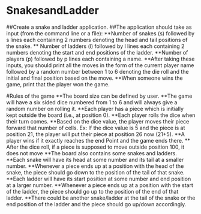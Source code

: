 # SnakesandLadder
##Create a snake and ladder application.
##The application should take as input (from the command line or a file):
**Number of snakes (s) followed by s lines each containing 2 numbers denoting the head and tail positions of the snake.
** Number of ladders (l) followed by l lines each containing 2 numbers denoting the start and end positions of the ladder.
**Number of players (p) followed by p lines each containing a name.
**After taking these inputs, you should print all the moves in the form of the current player name followed by a random number between 1 to 6 denoting the die roll and the initial and final position based on the move.
**When someone wins the game, print that the player won the game.


#Rules of the game
**The board size can be defined by user.
**The game will have a six sided dice numbered from 1 to 6 and will always give a random number on rolling it.
**Each player has a piece which is initially kept outside the board (i.e., at position 0).
**Each player rolls the dice when their turn comes.
**Based on the dice value, the player moves their piece forward that number of cells. Ex: If the dice value is 5 and the piece is at position 21, the player will put their piece at position 26 now (21+5).
**A player wins if it exactly reaches the end Point  and the game ends there.
** After the dice roll, if a piece is supposed to move outside position 100, it does not move
**The board also contains some snakes and ladders.
**Each snake will have its head at some number and its tail at a smaller number.
**Whenever a piece ends up at a position with the head of the snake, the piece should go down to the position of the tail of that snake.
**Each ladder will have its start position at some number and end position at a larger number.
**Whenever a piece ends up at a position with the start of the ladder, the piece should go up to the position of the end of that ladder.
**There could be another snake/ladder at the tail of the snake or the end position of the ladder and the piece should go up/down accordingly.
